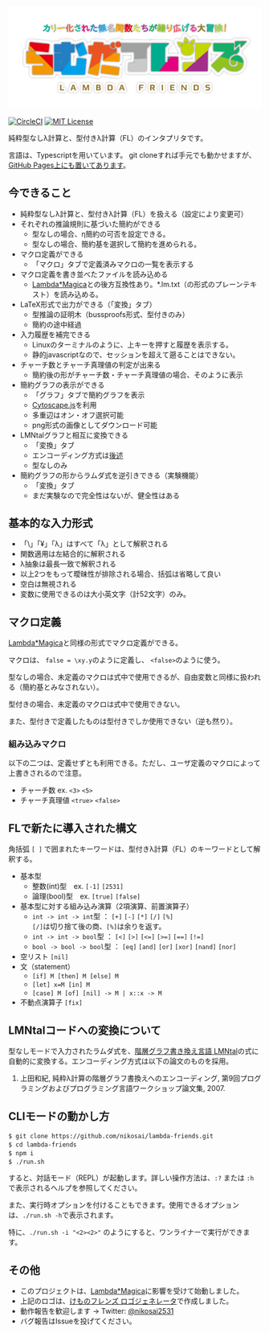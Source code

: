 ![らむだフレンズ](docs/logo.png "らむだフレンズ")

[![CircleCI](https://circleci.com/gh/nikosai/lambda-friends.svg?style=svg)](https://circleci.com/gh/nikosai/lambda-friends)
[![MIT License](http://img.shields.io/badge/license-MIT-blue.svg?style=flat)](LICENSE)

純粋型なしλ計算と、型付きλ計算（FL）のインタプリタです。

言語は、Typescriptを用いています。
git cloneすれば手元でも動かせますが、[GitHub Pages上にも置いてあります](https://nikosai.github.io/lambda-friends/)。

## 今できること
* 純粋型なしλ計算と、型付きλ計算（FL）を扱える（設定により変更可）
* それぞれの推論規則に基づいた簡約ができる
  + 型なしの場合、η簡約の可否を設定できる。
  + 型なしの場合、簡約基を選択して簡約を進められる。
* マクロ定義ができる
  + 「マクロ」タブで定義済みマクロの一覧を表示する
* マクロ定義を書き並べたファイルを読み込める
  + [Lambda*Magica](https://github.com/YuukiARIA/LambdaMagica)との後方互換性あり。*.lm.txt（の形式のプレーンテキスト）を読み込める。
* LaTeX形式で出力ができる（「変換」タブ）
  + 型推論の証明木（bussproofs形式、型付きのみ）
  + 簡約の途中経過
* 入力履歴を補完できる
  + Linuxのターミナルのように、上キーを押すと履歴を表示する。
  + 静的javascriptなので、セッションを超えて遡ることはできない。
* チャーチ数とチャーチ真理値の判定が出来る
  + 簡約後の形がチャーチ数・チャーチ真理値の場合、そのように表示
* 簡約グラフの表示ができる
  + 「グラフ」タブで簡約グラフを表示
  + [Cytoscape.js](http://js.cytoscape.org/)を利用
  + 多重辺はオン・オフ選択可能
  + png形式の画像としてダウンロード可能
* LMNtalグラフと相互に変換できる
  + 「変換」タブ
  + エンコーディング方式は[後述](#lmntalコードへの変換について)
  + 型なしのみ
* 簡約グラフの形からラムダ式を逆引きできる（実験機能）
  + 「変換」タブ
  + まだ実験なので完全性はないが、健全性はある

## 基本的な入力形式
* 「\」「¥」「λ」はすべて「λ」として解釈される
* 関数適用は左結合的に解釈される
* λ抽象は最長一致で解釈される
* 以上2つをもって曖昧性が排除される場合、括弧は省略して良い
* 空白は無視される
* 変数に使用できるのは大小英文字（計52文字）のみ。

## マクロ定義
[Lambda*Magica](https://github.com/YuukiARIA/LambdaMagica)と同様の形式でマクロ定義ができる。

マクロは、 `false = \xy.y`のように定義し、 `<false>`のように使う。

型なしの場合、未定義のマクロは式中で使用できるが、自由変数と同様に扱われる（簡約基とみなされない）。

型付きの場合、未定義のマクロは式中で使用できない。

また、型付きで定義したものは型付きでしか使用できない（逆も然り）。

### 組み込みマクロ
以下の二つは、定義せずとも利用できる。ただし、ユーザ定義のマクロによって上書きされるので注意。
* チャーチ数 ex. `<3>` `<5>`
* チャーチ真理値 `<true>` `<false>`

## FLで新たに導入された構文
角括弧 `[ ]` で囲まれたキーワードは、型付きλ計算（FL）のキーワードとして解釈する。
* 基本型
  + 整数(int)型　ex. `[-1]` `[2531]`
  + 論理(bool)型　ex. `[true]` `[false]`
* 基本型に対する組み込み演算（2項演算、前置演算子）
  + `int -> int -> int`型 ： `[+]` `[-]` `[*]` `[/]` `[%]`  
    `[/]`は切り捨て後の商、`[%]`は余りを返す。
  + `int -> int -> bool`型 ： `[<]` `[>]` `[<=]` `[>=]` `[==]` `[!=]`
  + `bool -> bool -> bool`型 ： `[eq]` `[and]` `[or]` `[xor]` `[nand]` `[nor]`
* 空リスト `[nil]`
* 文（statement）
  + `[if] M [then] M [else] M`
  + `[let] x=M [in] M`
  + `[case] M [of] [nil] -> M | x::x -> M`
* 不動点演算子 `[fix]`

## LMNtalコードへの変換について
型なしモードで入力されたラムダ式を、[階層グラフ書き換え言語 LMNtal](http://www.ueda.info.waseda.ac.jp/lmntal/)の式に自動的に変換する。エンコーディング方式は以下の論文のものを採用。

1. 上田和紀, 純粋λ計算の階層グラフ書換えへのエンコーディング, 第9回プログラミングおよびプログラミング言語ワークショップ論文集, 2007.

## CLIモードの動かし方
```bash
$ git clone https://github.com/nikosai/lambda-friends.git
$ cd lambda-friends
$ npm i
$ ./run.sh
```
すると、対話モード（REPL）が起動します。詳しい操作方法は、`:?` または `:h` で表示されるヘルプを参照してください。

また、実行時オプションを付けることもできます。使用できるオプションは、`./run.sh -h`で表示されます。

特に、`./run.sh -i "<2><2>"` のようにすると、ワンライナーで実行ができます。

## その他
* このプロジェクトは、[Lambda*Magica](https://github.com/YuukiARIA/LambdaMagica)に影響を受けて始動しました。
* 上記のロゴは、[けものフレンズ ロゴジェネレータ](https://aratama.github.io/kemonogen/)で作成しました。
* 動作報告を歓迎します → Twitter: [@nikosai2531](https://twitter.com/nikosai2531)
* バグ報告はIssueを投げてください。
